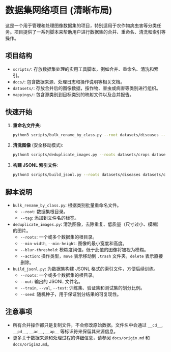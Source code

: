 # 数据集网络项目 (清晰布局)

这是一个用于管理和处理图像数据集的项目，特别适用于农作物病虫害等分类任务。项目提供了一系列脚本来帮助用户进行数据集的合并、重命名、清洗和索引等操作。

## 项目结构

- `scripts/`: 存放数据集处理的实用工具脚本，例如合并、重命名、清洗和索引。
- `docs/`: 包含数据来源、处理日志和操作说明等相关文档。
- `datasets/`: 存放合并后的图像数据，按作物、害虫或病害等类别进行组织。
- `mappings/`: 包含源类别到目标类别的映射文件以及合并报告。

## 快速开始

1.  **重命名文件夹**:
    ```bash
    python3 scripts/bulk_rename_by_class.py --root datasets/diseases --tag pd
    ```

2.  **清洗图像** (安全移动模式):
    ```bash
    python3 scripts/deduplicate_images.py --roots datasets/crops datasets/diseases datasets/pests --min-width 224 --min-height 224 --blur-threshold 60 --action move
    ```

3.  **构建 JSONL 索引文件**:
    ```bash
    python3 scripts/build_jsonl.py --roots datasets/diseases datasets/crops datasets/pests --out data.jsonl --train 0.8 --val 0.1 --test 0.1 --seed 42
    ```

## 脚本说明

- `bulk_rename_by_class.py`: 根据类别批量重命名文件。
    - `--root`: 数据集根目录。
    - `--tag`: 添加到文件名的标签。
- `deduplicate_images.py`: 清洗图像，去除重复、低质量（尺寸过小、模糊）的图片。
    - `--roots`: 一个或多个数据集的根目录。
    - `--min-width`, `--min-height`: 图像的最小宽度和高度。
    - `--blur-threshold`: 模糊度阈值，低于此值的图像将被视为模糊。
    - `--action`: 操作类型，`move` 表示移动到 `.trash` 文件夹，`delete` 表示直接删除。
- `build_jsonl.py`: 为数据集构建 JSONL 格式的索引文件，方便后续训练。
    - `--roots`: 一个或多个数据集的根目录。
    - `--out`: 输出的 JSONL 文件名。
    - `--train`, `--val`, `--test`: 训练集、验证集和测试集的划分比例。
    - `--seed`: 随机种子，用于保证划分结果的可复现性。

## 注意事项

- 所有合并操作都只是复制文件，不会修改原始数据。文件名中会通过 `__cd__`, `__pd__`, `__ac__`, `__ap__` 等标识符来保留其来源信息。
- 更多关于数据来源和处理过程的详细信息，请参阅 `docs/origin.md` 和 `docs/origin2.md`。
